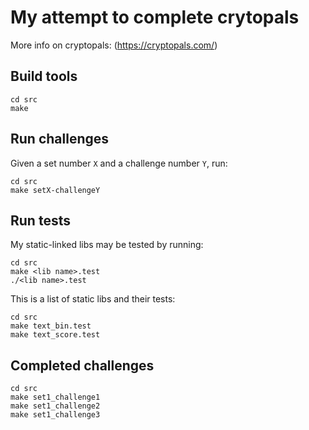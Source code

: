 # My attempt to complete crytopals

More info on cryptopals: (https://cryptopals.com/)

## Build tools

```
cd src
make
```

## Run challenges

Given a set number `X` and a challenge number `Y`, run:

```
cd src
make setX-challengeY
```

## Run tests

My static-linked libs may be tested by running:

```
cd src
make <lib name>.test
./<lib name>.test
```

This is a list of static libs and their tests:

```
cd src
make text_bin.test
make text_score.test
```

## Completed challenges

```
cd src
make set1_challenge1
make set1_challenge2
make set1_challenge3
```

